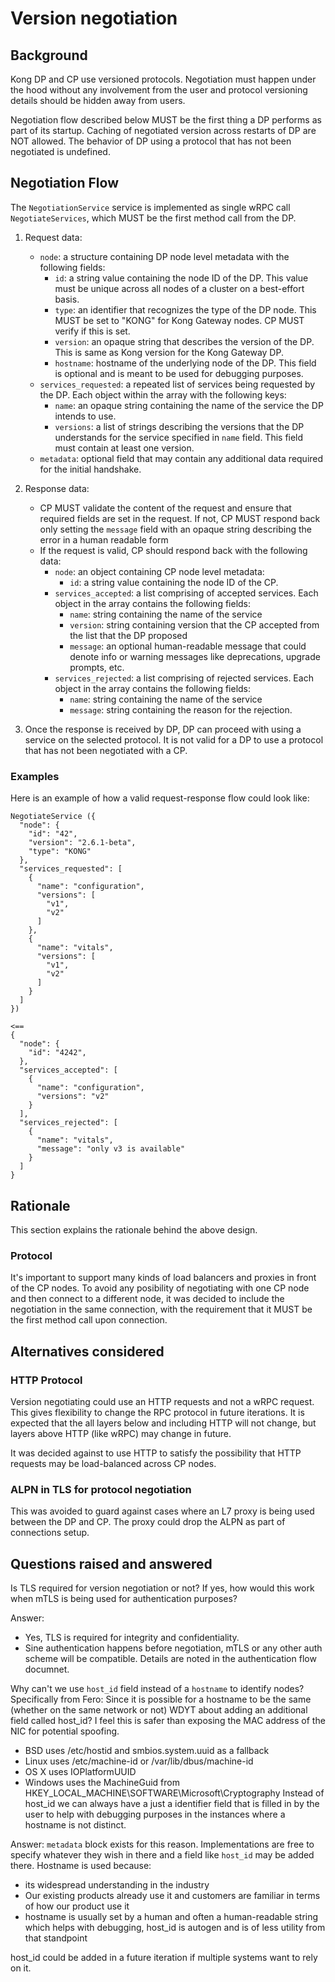 # Version negotiation

## Background

Kong DP and CP use versioned protocols. Negotiation must happen under the
hood without any involvement from the user and protocol versioning details
should be hidden away from users.

Negotiation flow described below MUST be the first thing a DP performs as part
of its startup. Caching of negotiated version across restarts of DP are NOT
allowed. The behavior of DP using a protocol that has not been negotiated is
undefined.

## Negotiation Flow

The `NegotiationService` service is implemented as single wRPC call
`NegotiateServices`, which MUST be the first method call from the DP.

  1. Request data:
      - `node`: a structure containing DP node level metadata with the
        following fields:
        - `id`: a string value containing the node ID of the DP. This value must
          be unique across all nodes of a cluster on a best-effort basis.
        - `type`: an identifier that recognizes the type of the DP node.  This
          MUST be set to "KONG" for Kong Gateway nodes. CP MUST verify if this
          is set.
        - `version`: an opaque string that describes the version of the DP. This
          is same as Kong version for the Kong Gateway DP.
        - `hostname`: hostname of the underlying node of the DP.  This field is
          optional and is meant to be used for debugging purposes.
      - `services_requested`: a repeated list of services being
        requested by the DP. Each object within the array with the
        following keys:
        - `name`: an opaque string containing the name of the service the DP
          intends to use.
        - `versions`: a list of strings describing the versions that the
          DP understands for the service specified in `name` field. This field
          must contain at least one version.
      - `metadata`: optional field that may contain any additional data required
        for the initial handshake.

  2. Response data:
      - CP MUST validate the content of the request and ensure that required
        fields are set in the request. If not, CP MUST respond back only setting
        the `message` field with an opaque string describing the error in a human
        readable form
      - If the request is valid, CP should respond back with the following data:
        - `node`: an object containing CP node level metadata:
          - `id`: a string value containing the node ID of the CP.
        - `services_accepted`: a list comprising of accepted services. Each
          object in the array contains the following fields:
          - `name`: string containing the name of the service
          - `version`: string containing version that the CP accepted from the
            list that the DP proposed
          - `message`: an optional human-readable message that could denote info
            or warning messages like deprecations, upgrade prompts, etc.
        - `services_rejected`: a list comprising of rejected services. Each
          object in the array contains the following fields:
          - `name`: string containing the name of the service
          - `message`: string containing the reason for the rejection.

  3. Once the response is received by DP, DP can proceed with using a service on
    the selected protocol. It is not valid for a DP to use a protocol that has
    not been negotiated with a CP.

### Examples

Here is an example of how a valid request-response flow could look like:
```
NegotiateService ({
  "node": {
    "id": "42",
    "version": "2.6.1-beta",
    "type": "KONG"
  },
  "services_requested": [
    {
      "name": "configuration",
      "versions": [
        "v1",
        "v2"
      ]
    },
    {
      "name": "vitals",
      "versions": [
        "v1",
        "v2"
      ]
    }
  ]
})

<==
{
  "node": {
    "id": "4242",
  },
  "services_accepted": [
    {
      "name": "configuration",
      "versions": "v2"
    }
  ],
  "services_rejected": [
    {
      "name": "vitals",
      "message": "only v3 is available"
    }
  ]
}
```

## Rationale

This section explains the rationale behind the above design.

### Protocol

It's important to support many kinds of load balancers and proxies in front of
the CP nodes. To avoid any posibility of negotiating with one CP node and
then connect to a different node, it was decided to include the negotiation
in the same connection, with the requirement that it MUST be the first method
call upon connection.

## Alternatives considered

### HTTP Protocol

Version negotiating could use an HTTP requests and not a wRPC request.
This gives flexibility to change the RPC protocol in future iterations.
It is expected that the all layers below and including HTTP will not change,
but layers above HTTP (like wRPC) may change in future.

It was decided against to use HTTP to satisfy the possibility that
HTTP requests may be load-balanced across CP nodes.

### ALPN in TLS for protocol negotiation

This was avoided to guard against cases where an L7 proxy is being used between
the DP and CP. The proxy could drop the ALPN as part of connections setup.

## Questions raised and answered

Is TLS required for version negotiation or not? If yes, how would this work
when mTLS is being used for authentication purposes?

Answer:
- Yes, TLS is required for integrity and confidentiality.
- Sine authentication happens before negotiation, mTLS or any other auth scheme
  will be compatible. Details are noted in the authentication flow documnet.

Why can't we use `host_id` field instead of a `hostname` to identify nodes?
Specifically from Fero:
Since it is possible for a hostname to be the same (whether on the same
network or not) WDYT about adding an additional field called host_id?
I feel this is safer than exposing the MAC address of the NIC for
potential spoofing.
- BSD uses /etc/hostid and smbios.system.uuid as a fallback
- Linux uses /etc/machine-id or /var/lib/dbus/machine-id
- OS X uses IOPlatformUUID
- Windows uses the MachineGuid from HKEY_LOCAL_MACHINE\SOFTWARE\Microsoft\Cryptography
Instead of host_id we can always have a just a identifier field that is filled
in by the user to help with debugging purposes in the instances where a hostname
is not distinct.

Answer:
`metadata` block exists for this reason.
Implementations are free to specify whatever they wish in there and a field
like `host_id` may be added there.
Hostname is used because:
- its widespread understanding in the industry
- Our existing products already use it and customers are familiar in terms of
  how our product use it
- hostname is usually set by a human and often a human-readable string which
  helps with debugging, host_id is autogen and is of less utility from that
  standpoint

host_id could be added in a future iteration if multiple systems want to rely on
it.
